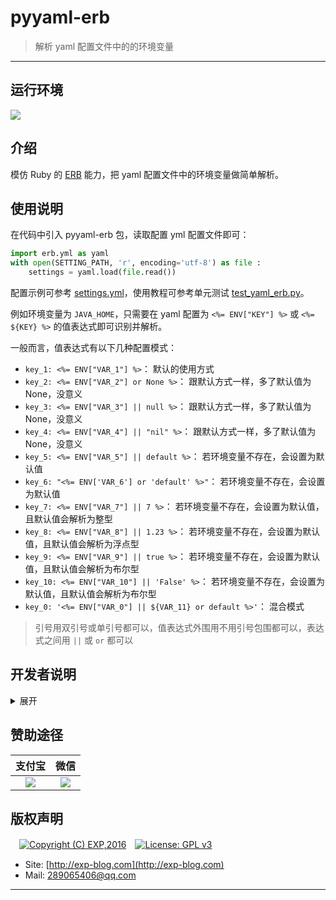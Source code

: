 # pyyaml-erb

> 解析 yaml 配置文件中的的环境变量

------

## 运行环境

![](https://img.shields.io/badge/Python-3.8%2B-brightgreen.svg)


## 介绍

模仿 Ruby 的 [ERB](https://docs.ruby-lang.org/en/2.3.0/ERB.html) 能力，把 yaml 配置文件中的环境变量做简单解析。


## 使用说明

在代码中引入 pyyaml-erb 包，读取配置 yml 配置文件即可：

```python
import erb.yml as yaml
with open(SETTING_PATH, 'r', encoding='utf-8') as file :
    settings = yaml.load(file.read())
```

配置示例可参考 [settings.yml](./tests/config/settings.yml)，使用教程可参考单元测试 [test_yaml_erb.py](./tests/test_yaml_erb.py)。

例如环境变量为 `JAVA_HOME`，只需要在 yaml 配置为 `<%= ENV["KEY"] %>` 或 `<%= ${KEY} %>` 的值表达式即可识别并解析。

一般而言，值表达式有以下几种配置模式：

- `key_1: <%= ENV["VAR_1"] %>`： 默认的使用方式
- `key_2: <%= ENV["VAR_2"] or None %>`： 跟默认方式一样，多了默认值为 None，没意义
- `key_3: <%= ENV["VAR_3"] || null %>`： 跟默认方式一样，多了默认值为 None，没意义
- `key_4: <%= ENV["VAR_4"] || "nil" %>`： 跟默认方式一样，多了默认值为 None，没意义
- `key_5: <%= ENV["VAR_5"] || default %>`： 若环境变量不存在，会设置为默认值
- `key_6: "<%= ENV['VAR_6'] or 'default' %>"`： 若环境变量不存在，会设置为默认值
- `key_7: <%= ENV["VAR_7"] || 7 %>`： 若环境变量不存在，会设置为默认值，且默认值会解析为整型
- `key_8: <%= ENV["VAR_8"] || 1.23 %>`： 若环境变量不存在，会设置为默认值，且默认值会解析为浮点型
- `key_9: <%= ENV["VAR_9"] || true %>`： 若环境变量不存在，会设置为默认值，且默认值会解析为布尔型
- `key_10: <%= ENV["VAR_10"] || 'False' %>`： 若环境变量不存在，会设置为默认值，且默认值会解析为布尔型
- `key_0: '<%= ENV["VAR_0"] || ${VAR_11} or default %>'`： 混合模式

> 引号用双引号或单引号都可以，值表达式外围用不用引号包围都可以，表达式之间用 `||` 或 `or` 都可以


## 开发者说明

<details>
<summary>展开</summary>
<br/>

### 手动打包项目

每次修改代码后，记得同步修改 [`setup.py`](setup.py) 下的版本号 `version='x.y.z'`。

```
# 构建用于发布到 PyPI 的压缩包
python setup.py sdist

# 本地安装（测试用）
pip install .\dist\pyyaml-erb-?.?.?.tar.gz

# 本地卸载
pip uninstall pyyaml-erb
```

### 手动发布项目

首先需要在 [PyPI](https://pypi.org/) 上注册一个帐号，并在本地用户根目录下创建文件 `~/.pypirc`（用于发布时验证用户身份），其内容如下：

```
[distutils]
index-servers=pypi

[pypi]
repository = https://upload.pypi.org/legacy/
username = <username>
password = <password>
```

其次安装 twine 并上传项目： 

```
# 首次发布需安装
pip install twine

# 发布项目， 若发布成功可在此查看 https://pypi.org/manage/projects/
twine upload dist/*
```

发布到 [PyPI](https://pypi.org/) 的项目名称必须是全局唯一的，即若其他用户已使用该项目名称，则无法发布（报错：`The user 'xxx' isn't allowed to upload to project 'yyy'.`）。此时只能修改 [`setup.py`](setup.py) 下的项目名称 `name`。


> 本项目已集成了 Github Workflows，每次推送更新到 master 即可自动打包并发布到 PyPI


### 关于测试

详见 [单元测试说明](tests)


### 参考资料

- [python package 开发指引](https://packaging.python.org/#python-packaging-user-guide)
- [python package 示例代码](https://github.com/pypa/sampleproject)

</details>



## 赞助途径

| 支付宝 | 微信 |
|:---:|:---:|
| ![](imgs/donate-alipay.png) | ![](imgs/donate-wechat.png) |


## 版权声明

　[![Copyright (C) EXP,2016](https://img.shields.io/badge/Copyright%20(C)-EXP%202016-blue.svg)](http://exp-blog.com)　[![License: GPL v3](https://img.shields.io/badge/License-GPL%20v3-blue.svg)](https://www.gnu.org/licenses/gpl-3.0)

- Site: [http://exp-blog.com](http://exp-blog.com) 
- Mail: <a href="mailto:289065406@qq.com?subject=[EXP's Github]%20Your%20Question%20（请写下您的疑问）&amp;body=What%20can%20I%20help%20you?%20（需要我提供什么帮助吗？）">289065406@qq.com</a>


------
